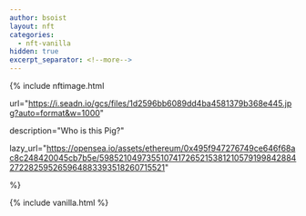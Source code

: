 ```yaml
---
author: bsoist
layout: nft
categories:
  - nft-vanilla
hidden: true
excerpt_separator: <!--more-->
---
```

{% include nftimage.html 

url="https://i.seadn.io/gcs/files/1d2596bb6089dd4ba4581379b368e445.jpg?auto=format&w=1000"

description="Who is this Pig?"

lazy_url="https://opensea.io/assets/ethereum/0x495f947276749ce646f68ac8c248420045cb7b5e/5985210497355107417265215381210579199842884272282595265964883393518260715521"

%}


<!--more-->
{% include vanilla.html %}
